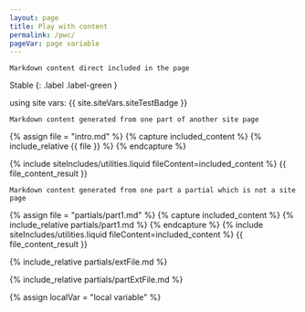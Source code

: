 ```yaml
---
layout: page
title: Play with content
permalink: /pwc/
pageVar: page variable
---
```


```
Markdown content direct included in the page
```

Stable
{: .label .label-green }

<!--- HEADS UP!!!
    When loading inline external content, the placeholder must be defined in the main md file 
    which can be a site page or a partial. The id of the partial must be passed as the last
    parameter to the getExternalMDContent(...), see on the bottom of this file.
--->
<div id="test_inline_external_content"></div>

<!--- Markdown comment -->
using site vars: {{ site.siteVars.siteTestBadge }}

```
Markdown content generated from one part of another site page
```
<!--- Include only part from another md file using a "function" from another liquid file-->
{% assign file = "intro.md" %}
{% capture included_content %}
    {% include_relative {{ file }} %}
{% endcapture %}

{% include siteIncludes/utilities.liquid fileContent=included_content %}
{{ file_content_result }}

```
Markdown content generated from one part a partial which is not a site page
```
<!--- Include part from a partial which is not processed as a page and does not appear in the left sidebar -->
{% assign file = "partials/part1.md" %}
{% capture included_content %}
    {% include_relative partials/part1.md %}
{% endcapture %}
{% include siteIncludes/utilities.liquid fileContent=included_content %}
{{ file_content_result }}

<!--- Include content from a partial which is loaded from an external file (i.e. md file from another public repo+branch)
    
    IMPORTANT!!!
    - THIS CONTENT WILL NOT RETURN ANY RESULT IN ALGOLIA OR SITE SEARCH SINCE IS GENERATED ON CLIENT SIDE
    - UPDATING ALGOLIA INSTANT SEARCH IS NOT POSSIBLE SINCE WE CANNOT MAKE BACKEND CALLS FROM GITHUB PAGES, FRONTEND CALLS MEANS EXPOSING ALGOLIA WRITE KEY
--->
{% include_relative partials/extFile.md %}

<!--- Include content from a partial which is loaded from an external file (i.e. md file from another public repo+branch) -->
{% include_relative partials/partExtFile.md %}


<!--- Use variables in html elements -->
{% assign localVar = "local variable" %}
<script>
    console.log(`site var:{{ site.siteVars.siteTestVar }}`);
    console.log(`local var:{{ localVar }}`);
    console.log(`page var:{{  page.pageVar  }}`);
</script>

<script>
    getExternalMDContent (
        'https://raw.githubusercontent.com/pmc-community/figma/main/ReactPluginTemplate/README.md', 
        'inline',
        '{{ site.siteConfig.extContentMarkers.startExposedSection }}',
        '{{ site.siteConfig.extContentMarkers.endExposedSection }}',
        '```Markdown content generated from a part of an external md file and placed inline```',
        'test_inline_external_content',
        '{{ page.path }}'
    );
</script>



